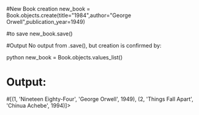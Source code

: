 #New Book creation
new_book = Book.objects.create(title="1984",author="George Orwell",publication_year=1949)


#to save
new_book.save()

#Output
No output from .save(), but creation is confirmed by:

python
new_book = Book.objects.values_list()
# Output:
#[(1, 'Nineteen Eighty-Four', 'George Orwell', 1949), (2, 'Things Fall Apart', 'Chinua Achebe', 1994)]>